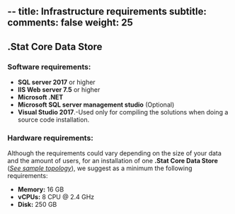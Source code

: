 --
title: Infrastructure requirements
subtitle: 
comments: false
weight: 25
---

## .Stat Core Data Store
### Software requirements:
*  **SQL server 2017** or higher
*  **IIS Web server 7\.5** or higher
*  **Microsoft .NET**
*  **Microsoft SQL server management studio** (Optional)
*  **Visual Studio 2017**.-Used only for compiling the solutions when doing a source code installation.
### Hardware requirements: 
Although the requirements could vary depending on the size of your data and the amount of users, for an installation of one **.Stat Core Data Store** (*[See sample topology](https://sis-cc.gitlab.io/dotstatsuite-documentation/getting-started/installation/from-code-base/#a-installing-the-stat-suite-platform-full-stack-with-one-stat-core-data-store)*), we suggest as a minimum the following requirements:
*  **Memory:** 16 GB
*  **vCPUs:** 8 CPU @ 2.4 GHz
*  **Disk:** 250 GB         
